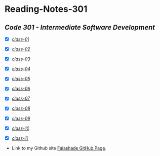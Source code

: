 # **Reading-Notes-301**

## *Code 301 - Intermediate Software Development*

- [X] *[class-01](https://github.com/falashadegreene/reading-notes-301/class01.md)*
- [X] *[class-02](https://github.com/falashadegreene/reading-notes-301/class02.md)*

- [X] *[class-03](https://github.com/falashadegreene/reading-notes-301/class03.md)*

- [X] *[class-04](https://github.com/falashadegreene/reading-notes-301/class04.md)*

- [X] *[class-05](https://github.com/falashadegreene/reading-notes-301/class05.md)*

- [X] *[class-06](https://github.com/falashadegreene/reading-notes-301/class06.md)*

- [X] *[class-07](https://github.com/falashadegreene/reading-notes-301/class07.md)*

- [X] *[class-08](https://github.com/falashadegreene/reading-notes-301/class08.md)*

- [X] *[class-09](https://github.com/falashadegreene/reading-notes-301/class09.md)*

- [X] *[class-10](https://github.com/falashadegreene/reading-notes-301/class10.md)*

- [X] *[class-11](https://github.com/falashadegreene/reading-notes-301/class11.md)*

- Link to my Github site [Falashade GitHub Page](https://github.com/falashadegreene).
